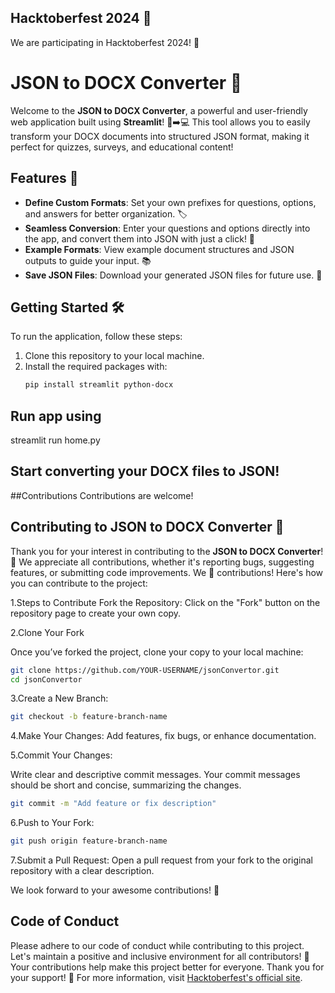 ## Hacktoberfest 2024 🌟
We are participating in Hacktoberfest 2024! 🎉

# JSON to DOCX Converter 🌟

Welcome to the **JSON to DOCX Converter**, a powerful and user-friendly web application built using **Streamlit**! 📄➡️💻 This tool allows you to easily transform your DOCX documents into structured JSON format, making it perfect for quizzes, surveys, and educational content! 

## Features 🚀
- **Define Custom Formats**: Set your own prefixes for questions, options, and answers for better organization. 🏷️
- **Seamless Conversion**: Enter your questions and options directly into the app, and convert them into JSON with just a click! 🔄
- **Example Formats**: View example document structures and JSON outputs to guide your input. 📚
- **Save JSON Files**: Download your generated JSON files for future use. 💾

## Getting Started 🛠️
To run the application, follow these steps:
1. Clone this repository to your local machine. 
2. Install the required packages with:
   ```bash
   pip install streamlit python-docx
## Run app using
streamlit run home.py
## Start converting your DOCX files to JSON!

##Contributions
Contributions are welcome!

## Contributing to JSON to DOCX Converter 🤝

Thank you for your interest in contributing to the **JSON to DOCX Converter**! 🎉 We appreciate all contributions, whether it's reporting bugs, suggesting features, or submitting code improvements. 
We 💙 contributions! Here's how you can contribute to the project:

1.Steps to Contribute
Fork the Repository: Click on the "Fork" button on the repository page to create your own copy.

2.Clone Your Fork

Once you’ve forked the project, clone your copy to your local machine:
```bash
git clone https://github.com/YOUR-USERNAME/jsonConvertor.git
cd jsonConvertor
```
3.Create a New Branch:
```bash
git checkout -b feature-branch-name
```
4.Make Your Changes: Add features, fix bugs, or enhance documentation.

5.Commit Your Changes:

Write clear and descriptive commit messages. Your commit messages should be short and concise, summarizing the changes.
```bash
git commit -m "Add feature or fix description"
```
6.Push to Your Fork:
```bash
git push origin feature-branch-name
```
7.Submit a Pull Request: Open a pull request from your fork to the original repository with a clear description.

We look forward to your awesome contributions! 🎉

## Code of Conduct
Please adhere to our code of conduct while contributing to this project. Let's maintain a positive and inclusive environment for all contributors! 🌈
Your contributions help make this project better for everyone. Thank you for your support! 💖
For more information, visit [Hacktoberfest's official site](https://hacktoberfest.com/).
